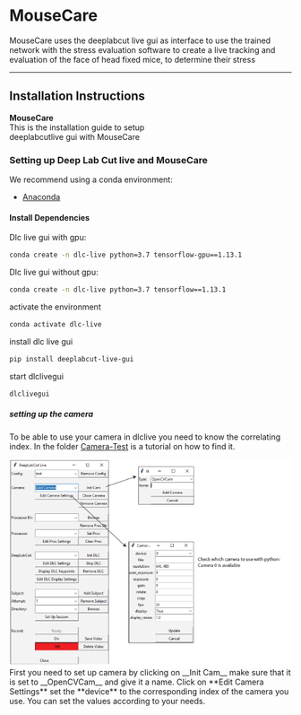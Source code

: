 # MouseCare


MouseCare uses the deeplabcut live gui as interface to use the trained network with the stress evaluation software to create a live tracking and evaluation of the face of head fixed mice, to determine their stress

---

## Installation Instructions

<p align="left">
  <span style="display: inline-block; width: 60%;">
    <strong>MouseCare</strong>  
    <br>  
   This is the installation guide to setup deeplabcutlive gui with MouseCare
  </span>
</p>


### Setting up Deep Lab Cut live and MouseCare

We recommend using a conda environment:
- [Anaconda ](https://anaconda.org/anaconda)

#### Install Dependencies

Dlc live gui with gpu:
```bash
conda create -n dlc-live python=3.7 tensorflow-gpu==1.13.1
```
Dlc live gui without gpu:
```bash
conda create -n dlc-live python=3.7 tensorflow==1.13.1 
```
activate the environment
```bash
conda activate dlc-live 
```
install dlc live gui
```bash
pip install deeplabcut-live-gui
```
start dlclivegui
```bash
dlclivegui
```

 
##### setting up the camera

To be able to use your camera in dlclive you need to know the correlating index.
In the folder [Camera-Test](https://github.com/Nasr-SFB1315/MouseCare/tree/main/Camera-Test) is a tutorial on how to find it.


<img align="right" src="https://github.com/Nasr-SFB1315/images/blob/main/dlclivecamera.png?raw=true" />
<p align="left">
First you need to set up camera by clicking on __Init Cam__ make sure that it is set to __OpenCVCam__ and give it a name. 
Click on **Edit Camera Settings** set the **device** to the corresponding index of the camera you use. You can set the values according to your needs.
</p>


